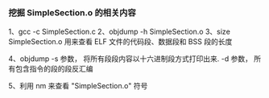 

### 挖掘 SimpleSection.o 的相关内容
1、gcc -c SimpleSection.c 
2、objdump -h SimpleSection.o
3、size SimpleSection.o
用来查看 ELF 文件的代码段、数据段和 BSS 段的长度

4、objdump 
-s 参数， 将所有段段内容以十六进制段方式打印出来. 
-d 参数， 所有包含指令的段的段反汇编

5、利用 nm 来查看 "SimpleSection.o" 符号
